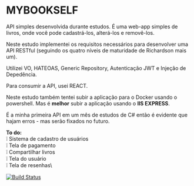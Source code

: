 # MYBOOKSELF

API simples desenvolvida durante estudos. É uma web-app simples de livros, onde você pode cadastrá-los, alterá-los e removê-los.

Neste estudo implementei os requisitos necessários para desenvolver uma API RESTful (seguindo os quatro níveis de maturidade de Richardson mais um).

Utilizei VO, HATEOAS, Generic Repository, Autenticação JWT e Injeção de Depedência.

Para consumir a API, usei REACT.

Neste estudo também tentei subir a aplicação para o Docker usando o powershell. Mas é **melhor** subir a aplicação usando o **IIS EXPRESS**.

É a minha primeira API em um mês de estudos de C# então é evidente que hajam erros - mas serão fixados no futuro.

**To do:**\
:grey_exclamation: Sistema de cadastro de usuários\
:grey_exclamation: Tela de pagamento\
:grey_exclamation: Compartilhar livros\
:grey_exclamation: Tela do usuário\
:grey_exclamation: Tela de resenhas\




[![Build Status](https://travis-ci.com/mattheusmgermano/REST-with-ASP-NET.svg?branch=main)](https://travis-ci.com/mattheusmgermano/REST-with-ASP-NET)